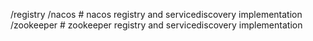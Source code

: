 /registry
    /nacos      # nacos registry and servicediscovery implementation
    /zookeeper  # zookeeper registry and servicediscovery implementation